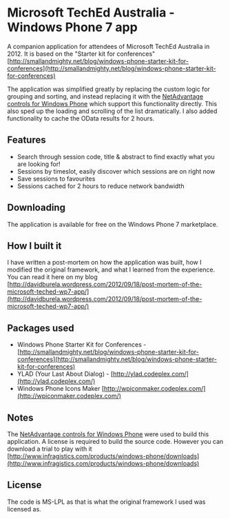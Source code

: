 Microsoft TechEd Australia - Windows Phone 7 app
=============

A companion application for attendees of Microsoft TechEd Australia in 2012.  It is based on the "Starter kit for conferences"  [http://smallandmighty.net/blog/windows-phone-starter-kit-for-conferences](http://smallandmighty.net/blog/windows-phone-starter-kit-for-conferences)

The application was simplified greatly by replacing the custom logic for grouping and sorting, and instead replacing it with the [NetAdvantage controls for Windows Phone](http://www.infragistics.com/products/windows-phone) which support this functionality directly. This also sped up the loading and scrolling of the list dramatically.
I also added functionality to cache the OData results for 2 hours.

Features
--------
* Search through session code, title &amp; abstract to find exactly what you are looking for!
* Sessions by timeslot, easily discover which sessions are on right now
* Save sessions to favourites
* Sessions cached for 2 hours to reduce network bandwidth

Downloading
--------
The application is available for free on the Windows Phone 7 marketplace. 

How I built it
--------
I have written a post-mortem on how the application was built, how I modified the original framework, and what I learned from the experience. You can read it here on my blog [http://davidburela.wordpress.com/2012/09/18/post-mortem-of-the-microsoft-teched-wp7-app/](http://davidburela.wordpress.com/2012/09/18/post-mortem-of-the-microsoft-teched-wp7-app/)

Packages used
--------
* Windows Phone Starter Kit for Conferences - [http://smallandmighty.net/blog/windows-phone-starter-kit-for-conferences](http://smallandmighty.net/blog/windows-phone-starter-kit-for-conferences)
* YLAD (Your Last About Dialog) - [http://ylad.codeplex.com/](http://ylad.codeplex.com/)
* Windows Phone Icons Maker [http://wpiconmaker.codeplex.com/](http://wpiconmaker.codeplex.com/)

Notes
--------
The [NetAdvantage controls for Windows Phone](http://www.infragistics.com/products/windows-phone) were used to build this application. A license is required to build the source code. However you can download a trial to play with it [http://www.infragistics.com/products/windows-phone/downloads](http://www.infragistics.com/products/windows-phone/downloads)

License
--------
The code is MS-LPL as that is what the original framework I used was licensed as.